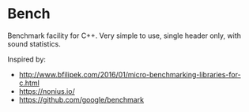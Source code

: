 # Bench
Benchmark facility for C++. Very simple to use, single header only, with sound statistics.

Inspired by:
* http://www.bfilipek.com/2016/01/micro-benchmarking-libraries-for-c.html
* https://nonius.io/
* https://github.com/google/benchmark